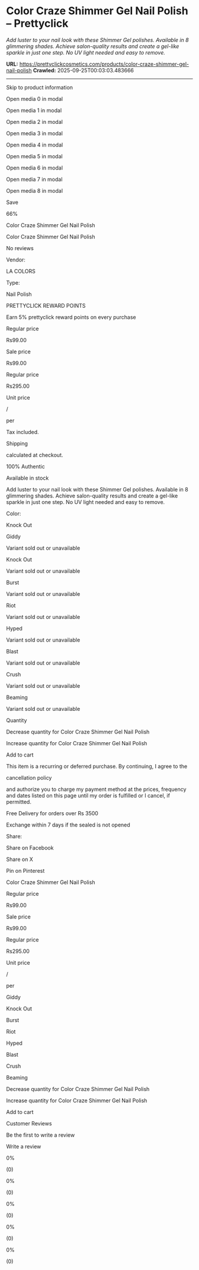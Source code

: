 # Color Craze Shimmer Gel Nail Polish – Prettyclick

*Add luster to your nail look with these Shimmer Gel polishes. Available in 8 glimmering shades. Achieve salon-quality results and create a gel-like sparkle in just one step. No UV light needed and easy to remove.*

**URL:** https://prettyclickcosmetics.com/products/color-craze-shimmer-gel-nail-polish
**Crawled:** 2025-09-25T00:03:03.483666

---

Skip to product information

Open media 0 in modal

Open media 1 in modal

Open media 2 in modal

Open media 3 in modal

Open media 4 in modal

Open media 5 in modal

Open media 6 in modal

Open media 7 in modal

Open media 8 in modal

Save

66%

Color Craze Shimmer Gel Nail Polish

Color Craze Shimmer Gel Nail Polish

No reviews

Vendor:

LA COLORS

Type:

Nail Polish

PRETTYCLICK REWARD POINTS

Earn 5% prettyclick reward points on every purchase

Regular price

Rs99.00

Sale price

Rs99.00

Regular price

Rs295.00

Unit price

/

per

Tax included.

Shipping

calculated at checkout.

100% Authentic

Available in stock

Add luster to your nail look with these Shimmer Gel polishes. Available in 8 glimmering shades. Achieve salon-quality results and create a gel-like sparkle in just one step. No UV light needed and easy to remove.

Color:

Knock Out

Giddy

Variant sold out or unavailable

Knock Out

Variant sold out or unavailable

Burst

Variant sold out or unavailable

Riot

Variant sold out or unavailable

Hyped

Variant sold out or unavailable

Blast

Variant sold out or unavailable

Crush

Variant sold out or unavailable

Beaming

Variant sold out or unavailable

Quantity

Decrease quantity for Color Craze Shimmer Gel Nail Polish

Increase quantity for Color Craze Shimmer Gel Nail Polish

Add to cart

This item is a recurring or deferred purchase. By continuing, I agree to the

cancellation policy

and authorize you to charge my payment method at the prices, frequency and dates listed on this page until my order is fulfilled or I cancel, if permitted.

Free Delivery for orders over Rs 3500

Exchange within 7 days if the sealed is not opened

Share:

Share on Facebook

Share on X

Pin on Pinterest

Color Craze Shimmer Gel Nail Polish

Regular price

Rs99.00

Sale price

Rs99.00

Regular price

Rs295.00

Unit price

/

per

Giddy

Knock Out

Burst

Riot

Hyped

Blast

Crush

Beaming

Decrease quantity for Color Craze Shimmer Gel Nail Polish

Increase quantity for Color Craze Shimmer Gel Nail Polish

Add to cart

Customer Reviews

Be the first to write a review

Write a review

0%

(0)

0%

(0)

0%

(0)

0%

(0)

0%

(0)